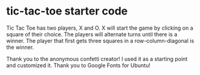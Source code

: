 # tic-tac-toe starter code

Tic Tac Toe has two players, X and O.
X will start the game by clicking on a square of their choice.
The players will alternate turns until there is a winner.
The player that first gets three squares in a row-column-diagonal is the winner.

Thank you to the anonymous confetti creator! I used it as a starting point and customized it.
Thank you to Google Fonts for Ubuntu!
